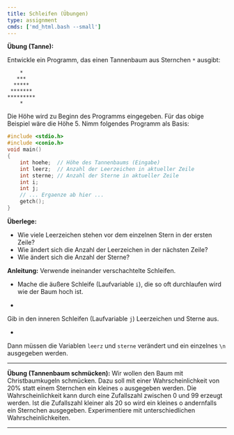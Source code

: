 ```yaml
---
title: Schleifen (Übungen)
type: assignment
cmds: ['md_html.bash --small']
---
```





**Übung (Tanne):**

Entwickle ein Programm, das einen Tannenbaum aus Sternchen `*` ausgibt:

```
    *
   ***
  *****
 *******
*********
    *
```

Die Höhe wird zu Beginn des Programms eingegeben. 
Für das obige Beispiel wäre die Höhe 5. Nimm folgendes Programm als Basis:

```c
#include <stdio.h>
#include <conio.h>
void main()
{
	int hoehe;	// Höhe des Tannenbaums (Eingabe)
	int leerz;	// Anzahl der Leerzeichen in aktueller Zeile
	int sterne;	// Anzahl der Sterne in aktueller Zeile
	int i;
	int j;
	// ... Ergaenze ab hier ...
	getch();
}
```


**Überlege:**

- Wie viele Leerzeichen stehen vor dem einzelnen Stern in der ersten Zeile?
- Wie ändert sich die Anzahl der Leerzeichen in der nächsten Zeile?
- Wie ändert sich die Anzahl der Sterne?



**Anleitung:**
Verwende ineinander verschachtelte Schleifen.


- Mache die äußere Schleife (Laufvariable `i`), die so oft durchlaufen wird wie der Baum hoch ist.

- 
Gib in den inneren Schleifen (Laufvariable `j`) Leerzeichen und Sterne aus.

- 
Dann müssen die Variablen `leerz` und `sterne` verändert und ein einzelnes `\n` ausgegeben werden.

---

**Übung (Tannenbaum schmücken):**
Wir wollen den Baum mit Christbaumkugeln schmücken.  Dazu soll mit einer Wahrscheinlichkeit von 20% statt einem Sternchen ein kleines `o` ausgegeben werden. Die Wahrscheinlichkeit kann durch eine Zufallszahl zwischen 0 und 99 erzeugt werden. Ist die Zufallszahl kleiner als 20 so wird ein kleines o andernfalls ein Sternchen ausgegeben. Experimentiere mit unterschiedlichen Wahrscheinlichkeiten.

---


